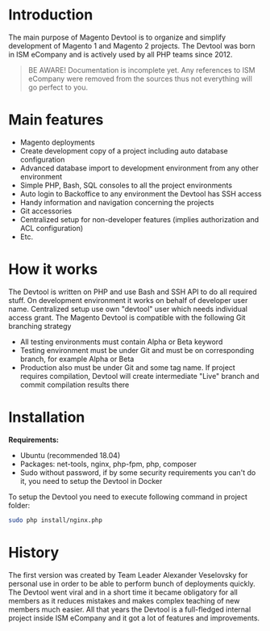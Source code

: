 # Introduction
The main purpose of Magento Devtool is to organize and simplify development of Magento 1 and Magento 2 projects.
The Devtool was born in ISM eCompany and is actively used by all PHP teams since 2012.

>BE AWARE!
>Documentation is incomplete yet.
>Any references to ISM eCompany were removed from the sources thus not everything will go perfect to you.

# Main features
* Magento deployments
* Create development copy of a project including auto database configuration
* Advanced database import to development environment from any other environment
* Simple PHP, Bash, SQL consoles to all the project environments
* Auto login to Backoffice to any environment the Devtool has SSH access
* Handy information and navigation concerning the projects
* Git accessories
* Centralized setup for non-developer features (implies authorization and ACL configuration)
* Etc.

# How it works
The Devtool is written on PHP and use Bash and SSH API to do all required stuff. On development environment it works on behalf of developer user name. Centralized setup use own "devtool" user which needs individual access grant.
The Magento Devtool is compatible with the following Git branching strategy
* All testing environments must contain Alpha or Beta keyword
* Testing environment must be under Git and must be on corresponding branch, for example Alpha or Beta
* Production also must be under Git and some tag name. If project requires compilation, Devtool will create intermediate "Live" branch and commit compilation results there

# Installation
**Requirements:**
* Ubuntu (recommended 18.04)
* Packages: net-tools, nginx, php-fpm, php, composer
* Sudo without password, if by some security requirements you can't do it, you need to setup the Devtool in Docker

To setup the Devtool you need to execute following command in project folder:
```bash
sudo php install/nginx.php
```

# History
The first version was created by Team Leader Alexander Veselovsky for personal use in order to be able to perform bunch of deployments quickly. The Devtool went viral and in a short time it became obligatory for all members as it reduces mistakes and makes complex teaching of new members much easier. All that years the Devtool is a full-fledged internal project inside ISM eCompany and it got a lot of features and improvements.
